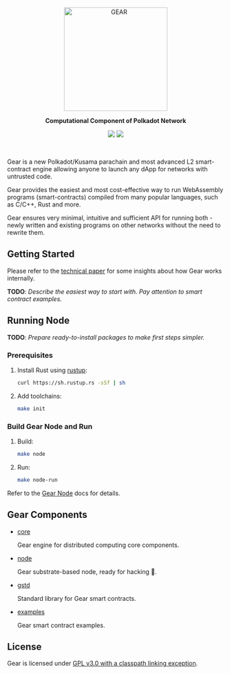 <br/>

<p align="center">
  <a href="https://gear-tech.io">
    <img src="https://gear-tech.io/images/logo-black.svg" width="240" alt="GEAR">
  </a>
</p>

<p align="center">
  <b>Computational Component of Polkadot Network</b>
</p>

<p align=center>
    <a href="https://github.com/gear-tech/gear/actions/workflows/master.yml"><img src="https://github.com/gear-tech/gear/workflows/CI/badge.svg"></a>
    <a href="https://github.com/gear-tech/gear/blob/master/LICENSE"><img src="https://img.shields.io/badge/License-GPL%203.0-success"></a>
</p>

<br/>

<p>Gear is a new Polkadot/Kusama parachain and most advanced L2 smart-contract engine allowing anyone to launch any dApp for networks with untrusted code.</p>
<p>Gear provides the easiest and most cost-effective way to run WebAssembly programs (smart-contracts) compiled from many popular languages, such as C/C++, Rust and more.</p>
<p>Gear ensures very minimal, intuitive and sufficient API for running both - newly written and existing programs on other networks without the need to rewrite them.</p>

## Getting Started

Please refer to the [technical paper](https://github.com/gear-tech/gear-technical/blob/master/TECHNICAL.pdf) for some insights about how Gear works internally.

**TODO**: *Describe the easiest way to start with. Pay attention to smart contract examples.*

## Running Node

**TODO**: *Prepare ready-to-install packages to make first steps simpler.*

### Prerequisites

1. Install Rust using [rustup](https://rustup.rs/):

    ```bash
    curl https://sh.rustup.rs -sSf | sh
    ```

2. Add toolchains:

    ```bash
    make init
    ```

### Build Gear Node and Run

1. Build:

    ```bash
    make node
    ```

2. Run:

    ```bash
    make node-run
    ```

Refer to the [Gear Node](https://github.com/gear-tech/gear/tree/master/node) docs for details.

## Gear Components

* [core](https://github.com/gear-tech/gear/tree/master/core)

    Gear engine for distributed computing core components.

* [node](https://github.com/gear-tech/gear/tree/master/node)

    Gear substrate-based node, ready for hacking :rocket:.

* [gstd](https://github.com/gear-tech/gear/tree/master/gstd)

    Standard library for Gear smart contracts.

* [examples](https://github.com/gear-tech/gear/tree/master/examples)

    Gear smart contract examples.

## License

Gear is licensed under [GPL v3.0 with a classpath linking exception](LICENSE).
